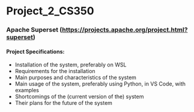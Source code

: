 # Project_2_CS350

### Apache Superset (https://projects.apache.org/project.html?superset)

#### Project Specifications:
- Installation of the system, preferably on WSL
- Requirements for the installation
- Main purposes and characteristics of the system
-  Main usage of the system, preferably using Python, in VS Code, with examples
- Shortcomings of the (current version of the) system
- Their plans for the future of the system
